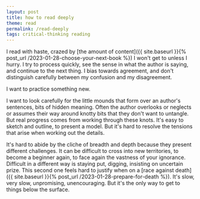```yaml
---
layout: post
title: how to read deeply
theme: read
permalink: /read-deeply
tags: critical-thinking reading
---
```


I read with haste, crazed by [the amount of content]({{ site.baseurl }}{% post_url /2023-01-28-choose-your-next-book %}) I won't get to unless I hurry.
I try to process quickly, see the sense in what the author is saying, and continue to the next thing.
I bias towards agreement, and don't distinguish carefully between my confusion and my disagreement.

I want to practice something new.

I want to look carefully for the little mounds that form over an author's sentences, bits of hidden meaning.
Often the author overlooks or neglects or assumes their way around knotty bits that they don't want to untangle.
But real progress comes from working through these knots.
It's easy to sketch and outline, to present a model.
But it's hard to resolve the tensions that arise when working out the details.

It's hard to abide by the cliche of breadth and depth because they present different challenges.
It can be difficult to cross into new territories, to become a beginner again, to face again the vastness of your ignorance.
Difficult in a different way is staying put, digging, insisting on uncertain prize.
This second one feels hard to justify when on a [race against death]({{ site.baseurl }}{% post_url /2023-01-28-prepare-for-death %}).
It's slow, very slow, unpromising, unencouraging.
But it's the only way to get to things below the surface.